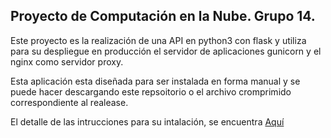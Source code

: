 ## Proyecto de Computación en la Nube. Grupo 14.

Este proyecto es la realización de una API en python3 con flask y utiliza para su despliegue en producción el servidor de aplicaciones gunicorn y el nginx como servidor proxy. <br>

Esta aplicación esta diseñada para ser instalada en forma manual y se puede hacer descargando este repsoitorio o el archivo cromprimido correspondiente al realease. <br>

El detalle de las intrucciones para su intalación, se encuentra [Aquí](https://github.com/MISW-4204-ComputacionEnNube/Proyecto-Grupo14-202120/wiki/instalacion)
